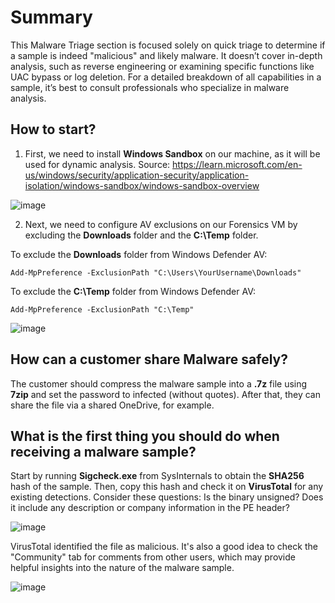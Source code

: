 # Summary


This Malware Triage section is focused solely on quick triage to determine if a sample is indeed "malicious" and likely malware. It doesn’t cover in-depth analysis, such as reverse engineering or examining specific functions like UAC bypass or log deletion. For a detailed breakdown of all capabilities in a sample, it’s best to consult professionals who specialize in malware analysis.

## How to start?

1. First, we need to install **Windows Sandbox** on our machine, as it will be used for dynamic analysis. Source: https://learn.microsoft.com/en-us/windows/security/application-security/application-isolation/windows-sandbox/windows-sandbox-overview

![image](https://github.com/user-attachments/assets/484bd6a0-c7ed-49cb-8112-a97b4f466c94)

2. Next, we need to configure AV exclusions on our Forensics VM by excluding the **Downloads** folder and the **C:\Temp** folder.

To exclude the **Downloads** folder from Windows Defender AV:

```
Add-MpPreference -ExclusionPath "C:\Users\YourUsername\Downloads"
```

To exclude the **C:\Temp** folder from Windows Defender AV:

```
Add-MpPreference -ExclusionPath "C:\Temp"
```

![image](https://github.com/user-attachments/assets/1f34aa3b-b854-4b07-ac2a-ba5029621881)

## How can a customer share Malware safely?

The customer should compress the malware sample into a **.7z** file using **7zip** and set the password to infected (without quotes). After that, they can share the file via a shared OneDrive, for example.

## What is the first thing you should do when receiving a malware sample?

Start by running **Sigcheck.exe** from SysInternals to obtain the **SHA256** hash of the sample. Then, copy this hash and check it on **VirusTotal** for any existing detections. Consider these questions: Is the binary unsigned? Does it include any description or company information in the PE header?

![image](https://github.com/user-attachments/assets/51b34372-98be-4217-9a93-d69912a57a0c)

VirusTotal identified the file as malicious. It's also a good idea to check the "Community" tab for comments from other users, which may provide helpful insights into the nature of the malware sample.

![image](https://github.com/user-attachments/assets/1134b4db-806f-450c-8264-42da368b05e8)






